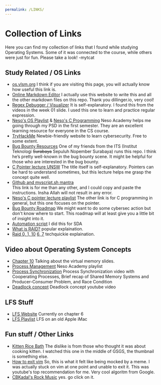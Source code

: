```yaml
---
permalink: /LINKS/
---
```


# Collection of Links 
Here you can find my collection of links that I found while studying Operating Systems. Some of it was connected to the course, while others were just for fun. Please take a look!
-mytcat
## Study Related / OS Links
* [os.vlsm.org](https://os.vlsm.org/)
    I think if you are visiting this page, you will actually know how useful this link is.
* [Online Markdown Editor](https://dillinger.io/)
    I actually use this website to write this and all the other markdown files on this repo. Thank you dillinger.io, very cool!
* [Regex Debugger / Visualizer](https://www.debuggex.com/)
    It is self-explanatory. I found this from the videos in the week 01 slide. I used this one to learn and practice regular expression. 
* [Neso's OS Playlist](https://www.youtube.com/playlist?list=PLBlnK6fEyqRiVhbXDGLXDk_OQAeuVcp2O) & [Neso's C Programming](https://www.youtube.com/playlist?list=PLBlnK6fEyqRggZZgYpPMUxdY1CYkZtARR)
  Neso Academy helps me going through my PSD in the first semester. They are an excellent learning resource for everyone in the CS course.
* [TryHackMe](https://tryhackme.com/)
    Newbie-friendly website to learn cybersecurity. Free to some extent. 
* [Bug Bounty Resources](https://github.com/daffainfo/AllAboutBugBounty)
  One of my friends from the ITS (Institut Teknologi ~~Surabaya~~ Sepuluh Nopember Surabaya) runs this repo. I think he’s pretty well-known in the bug bounty scene. It might be helpful for those who are interested in the bug bounty.
* [C Pointer lecture UNSW](https://youtu.be/Rxvv9krECNw)
  The title itself is self-explanatory. Pointers can be hard to understand sometimes, but this lecture helps me grasp the concept quite well.
* [Github and myscript.sh mantra](https://osp4diss.vlsm.org/W03-06.html)  
  This link is for me than any other, and I could copy and paste the instructions. Insha Allah will not result in any error.
* [Neso's C pointer lecture playlist](https://www.youtube.com/playlist?list=PLBlnK6fEyqRjoG6aJ4FvFU1tlXbjLBiOP)
  The other link is for C programming in general, but this one focuses on the pointer.
* [Bug Bounty Roadmap](https://cdn.hashnode.com/res/hashnode/image/upload/v1610889439172/wAmw3SEGa.jpeg?auto=compress)
  We might want to do some cybersec action but don't know where to start. This roadmap will at least give you a little bit of insight into it.
* [Automation script](https://youtu.be/PPQ8m8xQAs8) 
  I did this for SDA
* [What is RAID?](https://youtu.be/GQO1llEFCs8)
  popular explaination.
* [Raid 0, 1, 10](https://youtu.be/eE7Bfw9lFfs) [ 6, 7](https://youtu.be/1P8ZecG9iOI)
  techquickie explaination.

## Video about Operating System Concepts
* [Chapter 10](https://youtu.be/mduWNA6_BU8)
  Talking about the virtual memory slides.
* [Process Management](https://youtu.be/OrM7nZcxXZU)
  Neso Academy playlist
* [Process Synchronization](https://youtu.be/ph2awKa8r5Y)
  Process Synchronization video with Cooperating Processes, Brief recap of Shared Memory Systems and Producer-Consumer Problem, and Race Condition
* [Deadlock concept](https://youtu.be/rWFH6PLOIEI)
  Deadlock concept youtube video

## LFS Stuff
* [LFS Website](https://www.linuxfromscratch.org/lfs/view/11.0/)
  Currently on chapter 6
* [LFS Playlist](https://www.youtube.com/playlist?list=PLyc5xVO2uDsDK5_zewRXYOZA0cyjwcboE)
  LFS on an old Apple iMac

## Fun stuff / Other Links
* [Kitten Rice Bath](https://youtu.be/Q9iWKabmkr4)
    The dislike is from those who thought it was about cooking kitten. I watched this one in the middle of GSGS, the thumbnail is something else.
* [How to exit vim](https://youtu.be/w00JOVpapxA)
    So, this is what it felt like being mocked by a meme.
    I was actually stuck on vim at one point and unable to exit it. This was youtube's top recommendation for me. Very cool algoritm from Google.
* [CBKadal's Rock Music](https://www.youtube.com/watch?v=xtRnXYaDugo&ab_channel=RockShow)
    yes. go click on it.